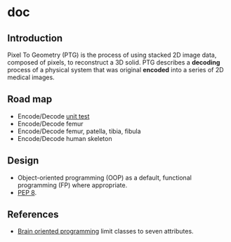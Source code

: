 # doc

## Introduction

Pixel To Geometry (PTG) is the process of using stacked 2D image data, composed of pixels, to reconstruct a 3D solid.  PTG describes a **decoding** process of a physical system that was original **encoded** into a series of 2D medical images.  

## Road map

* Encode/Decode [unit test](unit-test.md)
* Encode/Decode femur
* Encode/Decode femur, patella, tibia, fibula
* Encode/Decode human skeleton

## Design

* Object-oriented programming (OOP) as a default, functional programming (FP) where appropriate.
* [PEP 8](https://www.python.org/dev/peps/pep-0008/).

## References

* [Brain oriented programming](https://tobeva.com/articles/brain-oriented-programming/) limit classes to seven attributes.
